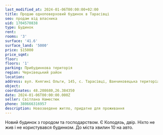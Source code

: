 ```yaml
---
last_modified_at: 2024-01-06T00:00:00+02:00
title: Продаю одноповерховий будинок в Тарасівці
seo: продам від власника
uid: 1704570838
type: Будинок
rent:
rooms: '3'
surface: '41.6'
surface_land: '5000'
price: $15000
price_sqmt:
floor:
floors: '1'
parking: Прибудинкова територія
region: Чернівецький район
location:
address: вул. Княгині Ольги, 145, с. Тарасівці, Ванчиковецька територіальна громада
object:
coordinates: 48.208680,26.384350
date: 2024-01-06T00:00:00.000Z
seller: Cвітлана Наместюк
phone: 380666316957
description: Новозведене житло, придатне для проживання
---
```


Новий будинок з городом та господарством. Є Колодязь, двір. Ніхто не жив і не користувався будинком. До міста хвилин 10 на авто.
